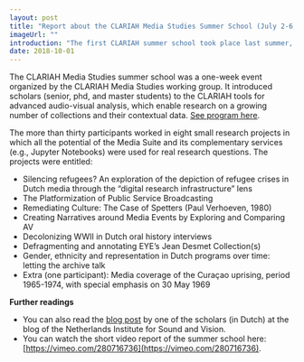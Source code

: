 ```yaml
---
layout: post
title: "Report about the CLARIAH Media Studies Summer School (July 2-6, 2018)"
imageUrl: ""
introduction: "The first CLARIAH summer school took place last summer, this reports summarizes the event's main achievements and outcomes of the evaluation."
date: 2018-10-01
---
```


The CLARIAH Media Studies summer school was a one-week event organized by the CLARIAH Media Studies working group. It introduced scholars (senior, phd, and master students) to the CLARIAH tools for advanced audio-visual analysis, which enable research on a growing number of collections and their contextual data. [See program here](https://clariah.github.io/mediasuite-blog/blog/2018/02/16/CLARIAH-summer-school).

The more than thirty participants worked in eight small research projects in which all the potential of the Media Suite and its complementary services (e.g., Jupyter Notebooks) were used for real research questions. The projects were entitled:

- Silencing refugees? An exploration of the depiction of refugee crises in Dutch media through the “digital research infrastructure” lens
- The Platformization of Public Service Broadcasting
- Remediating Culture: The Case of Spetters (Paul Verhoeven, 1980)
- Creating Narratives around Media Events by Exploring and Comparing AV
- Decolonizing WWII in Dutch oral history interviews
- Defragmenting and annotating EYE’s Jean Desmet Collection(s)
- Gender, ethnicity and representation in Dutch programs over time: letting the archive talk
- Extra (one participant): Media coverage of the Curaçao uprising, period 1965-1974, with special emphasis on 30 May 1969

**Further readings**

- You can also read the [blog post](https://beeldengeluid.nl/kennis/blog/clariah-summer-school-2018) by one of the scholars (in Dutch) at the blog of the Netherlands Institute for Sound and Vision.
- You can watch the short video report of the summer school here: [https://vimeo.com/280716736](https://vimeo.com/280716736).

